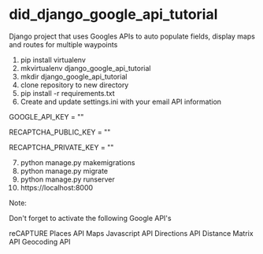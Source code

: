 # did_django_google_api_tutorial
Django project that uses Googles APIs to auto populate fields, display maps and routes for multiple waypoints

1) pip install virtualenv
2) mkvirtualenv django_google_api_tutorial
3) mkdir django_google_api_tutorial
4) clone repository to new directory
5) pip install -r requirements.txt
6) Create and update settings.ini with your email API information

GOOGLE_API_KEY = ""

RECAPTCHA_PUBLIC_KEY = ""

RECAPTCHA_PRIVATE_KEY = ""

7) python manage.py makemigrations
8) python manage.py migrate
9) python manage.py runserver
10) https://localhost:8000 

Note: 

Don't forget to activate the following Google API's

reCAPTURE
Places API
Maps Javascript API
Directions API
Distance Matrix API
Geocoding API


